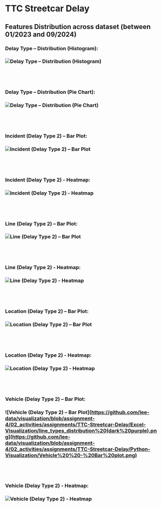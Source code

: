 # TTC Streetcar Delay

## Features Distribution across dataset (between 01/2023 and 09/2024)

### **Delay Type – Distribution (Histogram):**

### ![Delay Type – Distribution (Histogram)](https://github.com/lee-data/visualization/blob/assignment-4/02_activities/assignments/TTC-Streetcar-Delay/Python-Visualization/Delay%20Type%20-%20Distribution%20(Histogram).png)

### 
<br>
<br>

### **Delay Type – Distribution (Pie Chart):**

### ![Delay Type – Distribution (Pie Chart)](https://github.com/lee-data/visualization/blob/assignment-4/02_activities/assignments/TTC-Streetcar-Delay/Python-Visualization/Delay%20Type%20-%20Distribution%20(Pie%20Chart).png)

### 
<br>
<br>

### **Incident (Delay Type 2) – Bar Plot:**

### ![Incident (Delay Type 2) – Bar Plot](https://github.com/lee-data/visualization/blob/assignment-4/02_activities/assignments/TTC-Streetcar-Delay/Python-Visualization/Incident%20-%20Bar%20Plot.png)

### 
<br>
<br> 

### **Incident (Delay Type 2) - Heatmap:**

### ![Incident (Delay Type 2) - Heatmap](https://github.com/lee-data/visualization/blob/assignment-4/02_activities/assignments/TTC-Streetcar-Delay/Python-Visualization/Incident%20-%20Heatmap.png)

### 
<br>
<br>

### **Line (Delay Type 2) – Bar Plot:**

### ![Line (Delay Type 2) – Bar Plot](https://github.com/lee-data/visualization/blob/assignment-4/02_activities/assignments/TTC-Streetcar-Delay/Python-Visualization/Line%20%20-%20Bar%20plot.png)

### 
<br>
<br>

### **Line (Delay Type 2) - Heatmap:**

### ![Line (Delay Type 2) - Heatmap](https://github.com/lee-data/visualization/blob/assignment-4/02_activities/assignments/TTC-Streetcar-Delay/Python-Visualization/Line%20%20-%20Heatmap.png)

### 
<br>
<br>

### **Location (Delay Type 2) – Bar Plot:**

### ![Location (Delay Type 2) – Bar Plot](https://github.com/lee-data/visualization/blob/assignment-4/02_activities/assignments/TTC-Streetcar-Delay/Python-Visualization/Location%20%20-%20Bar%20plot.png)

### 
<br>
<br>

### **Location (Delay Type 2) - Heatmap:**

### ![Location (Delay Type 2) - Heatmap](https://github.com/lee-data/visualization/blob/assignment-4/02_activities/assignments/TTC-Streetcar-Delay/Python-Visualization/Location%20-%20Heatmap.png)

### 
<br>
<br>

### **Vehicle (Delay Type 2) – Bar Plot:**

### ![Vehicle (Delay Type 2) – Bar Plot](https://github.com/lee-data/visualization/blob/assignment-4/02_activities/assignments/TTC-Streetcar-Delay/Excel-Visualization/line_types_distribution%20(dark%20purple).png](https://github.com/lee-data/visualization/blob/assignment-4/02_activities/assignments/TTC-Streetcar-Delay/Python-Visualization/Vehicle%20%20-%20Bar%20plot.png)

### 
<br>
<br>

### **Vehicle (Delay Type 2) - Heatmap:**

### ![Vehicle (Delay Type 2) - Heatmap](https://github.com/lee-data/visualization/blob/assignment-4/02_activities/assignments/TTC-Streetcar-Delay/Python-Visualization/Vehicle%20%20-%20Bar%20plot.png)
